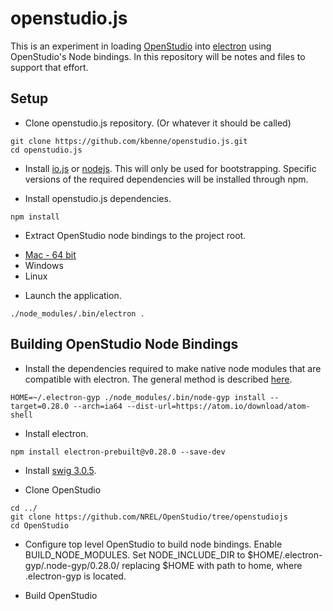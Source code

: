 # openstudio.js

This is an experiment in loading [OpenStudio](https://github.com/NREL/OpenStudio) into [electron](https://github.com/atom/electron) using OpenStudio's Node bindings.  In this repository will be notes and files to support that effort.

## Setup

* Clone openstudio.js repository. (Or whatever it should be called)
```
git clone https://github.com/kbenne/openstudio.js.git
cd openstudio.js
```

* Install [io.js](https://iojs.org/en/index.html) or [nodejs](https://nodejs.org).  This will only be used for bootstrapping.  Specific versions of the required dependencies will be installed through npm.

* Install openstudio.js dependencies.
```
npm install
```

* Extract OpenStudio node bindings to the project root.
- [Mac - 64 bit](https://drive.google.com/file/d/0B6AYyX2ggNyBZ0ZZbC1fLXczUm8/view?usp=sharing)
- Windows
- Linux

* Launch the application.
```
./node_modules/.bin/electron .
```

## Building OpenStudio Node Bindings

* Install the dependencies required to make native node modules that are compatible with electron.  The general method is described [here](https://github.com/atom/electron/blob/master/docs/tutorial/using-native-node-modules.md#the-node-gyp-way).
```
HOME=~/.electron-gyp ./node_modules/.bin/node-gyp install --target=0.28.0 --arch=ia64 --dist-url=https://atom.io/download/atom-shell
```

* Install electron.
```
npm install electron-prebuilt@v0.28.0 --save-dev
```

* Install [swig 3.0.5](http://www.swig.org/download.html).

* Clone OpenStudio
```
cd ../
git clone https://github.com/NREL/OpenStudio/tree/openstudiojs
cd OpenStudio
```
* Configure top level OpenStudio to build node bindings.  Enable BUILD_NODE_MODULES. Set NODE_INCLUDE_DIR to $HOME/.electron-gyp/.node-gyp/0.28.0/ replacing $HOME with path to home, where .electron-gyp is located.

* Build OpenStudio


